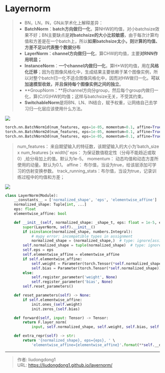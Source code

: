 # Layernorm


> - BN，LN，IN，GN从学术化上解释差异：
> - **BatchNorm**：**batch方向做归一化**，算NHW的均值，对小batchsize效果不好；BN主要缺点是**对batchsize的大小比较敏感**，由于每次计算均值和方差是在一个batch上，所以**如果batchsize太小，则计算的均值、方差不足以代表整个数据分布**
> - **LayerNorm**：**channel方向做归一化**，算CHW的均值，主要**对RNN作用明显；**
> - **InstanceNorm**：**一个channel内做归一化**，算H*W的均值，用在**风格化迁移**；因为在图像风格化中，生成结果主要依赖于某个图像实例，所以对整个batch归一化不适合图像风格化中，因而对HW做归一化。**可以加速模型收敛，并且保持每个图像实例之间的独立**。
> - **GroupNorm：**将channel方向分group，然后每个group内做归一化，算(C//G)HW的均值；这样与batchsize无关，不受其约束。
> - **SwitchableNorm**是将BN、LN、IN结合，赋予权重，让网络自己去学习归一化层应该使用什么方法。

![](https://lddpicture.oss-cn-beijing.aliyuncs.com/picture/image-20210531082356191.png)

```python
torch.nn.BatchNorm1d(num_features, eps=1e-05, momentum=0.1, affine=True, track_running_stats=True)
torch.nn.BatchNorm2d(num_features, eps=1e-05, momentum=0.1, affine=True, track_running_stats=True)
torch.nn.BatchNorm3d(num_features, eps=1e-05, momentum=0.1, affine=True, track_running_stats=True)
```

> num_features： 来自期望输入的特征数，该期望输入的大小为’batch_size x num_features [x width]’
> eps： 为保证数值稳定性（分母不能趋近或取0）,给分母加上的值。默认为1e-5。
> momentum： 动态均值和动态方差所使用的动量。默认为0.1。
> affine： 布尔值，当设为true，给该层添加可学习的仿射变换参数。
> track_running_stats：布尔值，当设为true，记录训练过程中的均值和方差；

![](https://lddpicture.oss-cn-beijing.aliyuncs.com/picture/image-20210529193401433.png)

```python
class LayerNorm(Module):
    __constants__ = ['normalized_shape', 'eps', 'elementwise_affine']
    normalized_shape: Tuple[int, ...] 
    eps: float
    elementwise_affine: bool

    def __init__(self, normalized_shape: _shape_t, eps: float = 1e-5, elementwise_affine: bool = True) -> None:
        super(LayerNorm, self).__init__()
        if isinstance(normalized_shape, numbers.Integral):
            # mypy error: incompatible types in assignment
            normalized_shape = (normalized_shape,)  # type: ignore[assignment]
        self.normalized_shape = tuple(normalized_shape)  # type: ignore[arg-type]
        self.eps = eps
        self.elementwise_affine = elementwise_affine
        if self.elementwise_affine:
            self.weight = Parameter(torch.Tensor(*self.normalized_shape))
            self.bias = Parameter(torch.Tensor(*self.normalized_shape))
        else:
            self.register_parameter('weight', None)
            self.register_parameter('bias', None)
        self.reset_parameters()

    def reset_parameters(self) -> None:
        if self.elementwise_affine:
            init.ones_(self.weight)
            init.zeros_(self.bias)

    def forward(self, input: Tensor) -> Tensor:
        return F.layer_norm(
            input, self.normalized_shape, self.weight, self.bias, self.eps)

    def extra_repr(self) -> str:
        return '{normalized_shape}, eps={eps}, ' \
            'elementwise_affine={elementwise_affine}'.format(**self.__dict__)
```



---

> 作者: liudongdong1  
> URL: https://liudongdong1.github.io/layernorm/  

